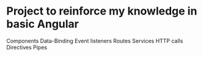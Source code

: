 # Project to reinforce my knowledge in basic Angular

Components
Data-Binding
Event listeners
Routes
Services
HTTP calls 
Directives
Pipes
